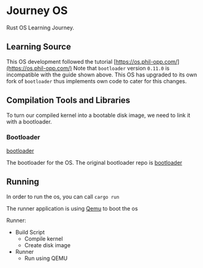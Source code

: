 # Journey OS

Rust OS Learning Journey.

## Learning Source

This OS development followed the tutorial [https://os.phil-opp.com/](https://os.phil-opp.com/)
Note that `bootloader` version `0.11.0` is incompatible with the guide shown above.
This OS has upgraded to its own fork of `bootloader` thus implements own code to cater for this changes.

## Compilation Tools and Libraries

To turn our compiled kernel into a bootable disk image, we need to link it with a bootloader.

### Bootloader

[bootloader](https://github.com/fadhliazhari/bootloader)

The bootloader for the OS. The original bootloader repo is [bootloader](https://github.com/rust-osdev/bootloader)

## Running

In order to run the os, you can call `cargo run`

The runner application is using [Qemu](https://www.qemu.org/) to boot the os

Runner:

- Build Script
  - Compile kernel
  - Create disk image
- Runner
  - Run using QEMU
